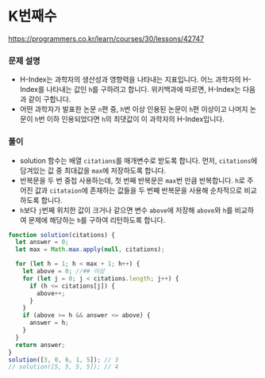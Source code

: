# K번째수

https://programmers.co.kr/learn/courses/30/lessons/42747

### 문제 설명

- H-Index는 과학자의 생산성과 영향력을 나타내는 지표입니다. 어느 과학자의 H-Index를 나타내는 값인 `h`를 구하려고 합니다. 위키백과에 따르면, H-Index는 다음과 같이 구합니다.
- 어떤 과학자가 발표한 논문 `n`편 중, `h`번 이상 인용된 논문이 `h`편 이상이고 나머지 논문이 `h`번 이하 인용되었다면 `h`의 최댓값이 이 과학자의 H-Index입니다.

### 풀이

- solution 함수는 배열 `citations`를 매개변수로 받도록 합니다. 먼저, `citations`에 담겨있는 값 중 최대값을 `max`에 저장하도록 합니다.
- 반복문을 두 번 중첩 사용하는데, 첫 번째 반복문은 `max`번 만큼 반복합니다. `h`로 주어진 값과 `citataion`에 존재하는
  값들을 두 번째 반복문을 사용해 순차적으로 비교하도록 합니다.
- `h`보다 `j`번째 위치한 값이 크거나 같으면 변수 `above`에 저장해 `above`와 `h`를 비교하여 문제에 해당하는 `h`를 구하여 리턴하도록 합니다.

```javascript
function solution(citations) {
  let answer = 0;
  let max = Math.max.apply(null, citations);

  for (let h = 1; h < max + 1; h++) {
    let above = 0; //## 이상
    for (let j = 0; j < citations.length; j++) {
      if (h <= citations[j]) {
        above++;
      }
    }
    if (above >= h && answer <= above) {
      answer = h;
    }
  }
  return answer;
}
solution([3, 0, 6, 1, 5]); // 3
// solution([5, 5, 5, 5]); // 4
```
